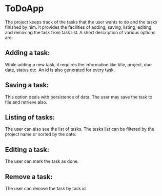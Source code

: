 # ToDoApp
The project keeps track of the tasks that the user wants to do and the tasks finished by him. It provides the facilities of adding, saving, listing, editing and removing the task from task list. A short description of various options are:

 ## Adding a task:
 While adding a new task, it requires the information like title, project, due date, status etc. An id is also generated for every task.

 ## Saving a task:  
This option deals with persistence of data. The user may save the task to file and retrieve also.

 ## Listing of tasks:
 The user can also see the list of tasks. The tasks list can be filtered by the project name or sorted by the date.

 ## Editing a task:
  The user can mark the task as done.

 ## Remove a task:
  The user can remove the task by task id
